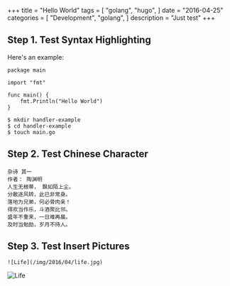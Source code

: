 +++
title = "Hello World"
tags = [
    "golang",
    "hugo",
]
date = "2016-04-25"
categories = [
    "Development",
    "golang",
]
description = "Just test"
+++

## Step 1. Test Syntax Highlighting
Here's an example:

```prettyprint
package main

import "fmt"

func main() {
    fmt.Println("Hello World")
}
```


```prettyprint
$ mkdir handler-example
$ cd handler-example
$ touch main.go
```

## Step 2. Test Chinese Character
```
杂诗 其一
作者： 陶渊明
人生无根蒂， 飘如陌上尘。
分散逐风转，此已非常身。
落地为兄弟，何必骨肉亲！
得欢当作乐，斗酒聚比邻。
盛年不重来，一日难再晨。
及时当勉励，岁月不待人。
```

## Step 3. Test Insert Pictures
```
![Life](/img/2016/04/life.jpg)
```
![Life](/img/2016/04/life.jpg)
